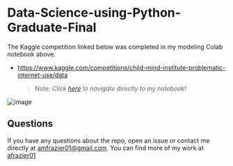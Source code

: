 # Data-Science-using-Python-Graduate-Final
The Kaggle competition linked below was completed in my modeling Colab notebook above.
* https://www.kaggle.com/competitions/child-mind-institute-problematic-internet-use/data

    > Note: _Click [here](https://colab.research.google.com/drive/1ivaMmp1Ua5EaK4Ztq-gz_kldUm-vNUM7#scrollTo=lyp9Uirwzibn) to navigate directly to my notebook!_

![image](https://github.com/user-attachments/assets/e7b37e7f-7ef1-4d4d-8e68-fa72766b6de2)

## Questions
If you have any questions about the repo, open an issue or contact me directly at [amfrazier01@gmail.com](mailto:amfrazier01@gmail.com). You can find more of my work at [afrazier01](https://github.com/afrazier01)
